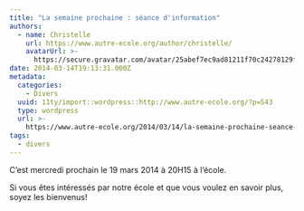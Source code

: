 ```yaml
---
title: "La semaine prochaine : séance d'information"
authors:
  - name: Christelle
    url: https://www.autre-ecole.org/author/christelle/
    avatarUrl: >-
      https://secure.gravatar.com/avatar/25abef7ec9ad81211f70c24278129fd2?s=96&d=mm&r=g
date: 2014-03-14T19:13:31.000Z
metadata:
  categories:
    - Divers
  uuid: 11ty/import::wordpress::http://www.autre-ecole.org/?p=543
  type: wordpress
  url: >-
    https://www.autre-ecole.org/2014/03/14/la-semaine-prochaine-seance-dinformation/
tags:
  - divers
---
```

C’est mercredi prochain le 19 mars 2014 à 20H15 à l’école.

Si vous êtes intéressés par notre école et que vous voulez en savoir plus, soyez les bienvenus!